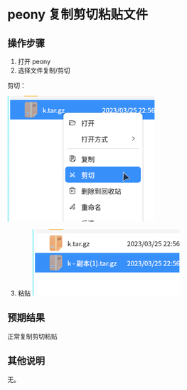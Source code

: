 # peony 复制剪切粘贴文件
## 操作步骤
1. 打开 peony
2. 选择文件复制/剪切

剪切：

![peony-复制剪切粘贴文件-1](./img/peony-复制剪切粘贴文件-1.png)

3. 粘贴
![peony-复制剪切粘贴文件-2](./img/peony-复制剪切粘贴文件-2.png)

## 预期结果
正常复制剪切粘贴

## 其他说明

无。
